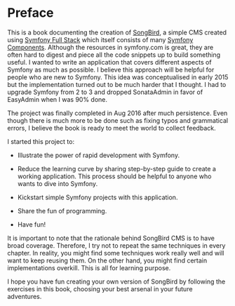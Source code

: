 # Preface

This is a book documenting the creation of [SongBird](https://github.com/bernardpeh/songbird), a simple CMS created using [Symfony Full Stack](http://symfony.com/projects/symfonyfs) which itself consists of many [Symfony Components](http://symfony.com/components). Although the resources in symfony.com is great, they are often hard to digest and piece all the code snippets up to build something useful. I wanted to write an application that covers different aspects of Symfony as much as possible. I believe this approach will be helpful for people who are new to Symfony. This idea was conceptualised in early 2015 but the implementation turned out to be much harder that I thought. I had to upgrade Symfony from 2 to 3 and dropped SonataAdmin in favor of EasyAdmin when I was 90% done.

The project was finally completed in Aug 2016 after much persistence. Even though there is much more to be done such as fixing typos and grammatical errors, I believe the book is ready to meet the world to collect feedback.

I started this project to:

* Illustrate the power of rapid development with Symfony.

* Reduce the learning curve by sharing step-by-step guide to create a working application. This process should be helpful to anyone who wants to dive into Symfony.

* Kickstart simple Symfony projects with this application.

* Share the fun of programming.

* Have fun!

It is important to note that the rationale behind SongBird CMS is to have broad coverage. Therefore, I try not to repeat the same techniques in every chapter. In reality, you might find some techniques work really well and will want to keep reusing them. On the other hand, you might find certain implementations overkill. This is all for learning purpose.   

I hope you have fun creating your own version of SongBird by following the exercises in this book, choosing your best arsenal in your future adventures.
